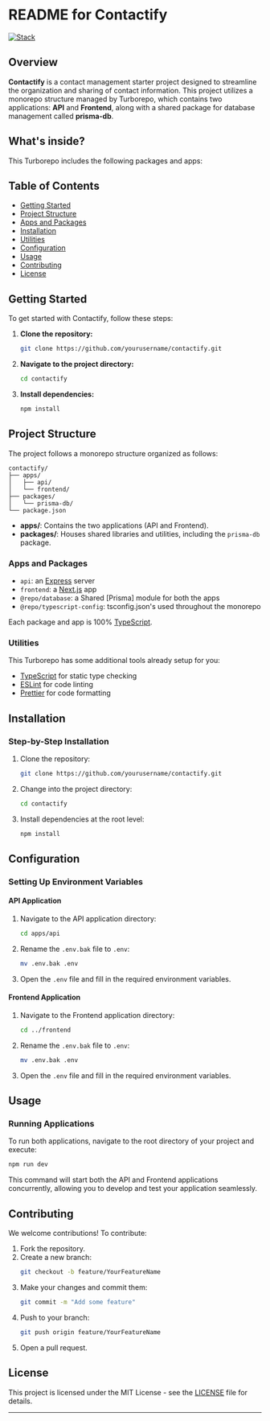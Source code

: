 # README for Contactify

[![Stack](https://skillicons.dev/icons?i=nextjs,ts,express,postgres)](https://skillicons.dev)

## Overview

**Contactify** is a contact management starter project designed to streamline the organization and sharing of contact information. This project utilizes a monorepo structure managed by Turborepo, which contains two applications: **API** and **Frontend**, along with a shared package for database management called **prisma-db**.

## What's inside?

This Turborepo includes the following packages and apps:

## Table of Contents

- [Getting Started](#getting-started)
- [Project Structure](#project-structure)
- [Apps and Packages](#apps-and-packages)
- [Installation](#installation)
- [Utilities](#utilities)
- [Configuration](#configuration)
- [Usage](#usage)
- [Contributing](#contributing)
- [License](#license)

## Getting Started

To get started with Contactify, follow these steps:

1. **Clone the repository:**

   ```bash
   git clone https://github.com/yourusername/contactify.git
   ```

2. **Navigate to the project directory:**

   ```bash
   cd contactify
   ```

3. **Install dependencies:**
   ```bash
   npm install
   ```

## Project Structure

The project follows a monorepo structure organized as follows:

```
contactify/
├── apps/
│   ├── api/
│   └── frontend/
├── packages/
│   └── prisma-db/
└── package.json
```

- **apps/**: Contains the two applications (API and Frontend).
- **packages/**: Houses shared libraries and utilities, including the `prisma-db` package.

### Apps and Packages

- `api`: an [Express](https://expressjs.com/) server
- `frontend`: a [Next.js](https://nextjs.org/) app
- `@repo/database`: a Shared [Prisma] module for both the apps
- `@repo/typescript-config`: tsconfig.json's used throughout the monorepo

Each package and app is 100% [TypeScript](https://www.typescriptlang.org/).

### Utilities

This Turborepo has some additional tools already setup for you:

- [TypeScript](https://www.typescriptlang.org/) for static type checking
- [ESLint](https://eslint.org/) for code linting
- [Prettier](https://prettier.io) for code formatting

## Installation

### Step-by-Step Installation

1. Clone the repository:

   ```bash
   git clone https://github.com/yourusername/contactify.git
   ```

2. Change into the project directory:

   ```bash
   cd contactify
   ```

3. Install dependencies at the root level:
   ```bash
   npm install
   ```

## Configuration

### Setting Up Environment Variables

#### API Application

1. Navigate to the API application directory:

   ```bash
   cd apps/api
   ```

2. Rename the `.env.bak` file to `.env`:

   ```bash
   mv .env.bak .env
   ```

3. Open the `.env` file and fill in the required environment variables.

#### Frontend Application

1. Navigate to the Frontend application directory:

   ```bash
   cd ../frontend
   ```

2. Rename the `.env.bak` file to `.env`:

   ```bash
   mv .env.bak .env
   ```

3. Open the `.env` file and fill in the required environment variables.

## Usage

### Running Applications

To run both applications, navigate to the root directory of your project and execute:

```bash
npm run dev
```

This command will start both the API and Frontend applications concurrently, allowing you to develop and test your application seamlessly.

## Contributing

We welcome contributions! To contribute:

1. Fork the repository.
2. Create a new branch:
   ```bash
   git checkout -b feature/YourFeatureName
   ```
3. Make your changes and commit them:
   ```bash
   git commit -m "Add some feature"
   ```
4. Push to your branch:
   ```bash
   git push origin feature/YourFeatureName
   ```
5. Open a pull request.

## License

This project is licensed under the MIT License - see the [LICENSE](LICENSE) file for details.

---
